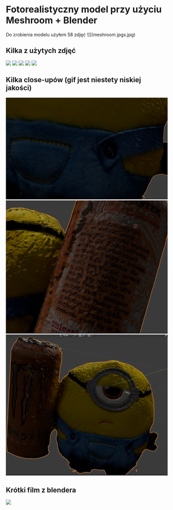 # Fotorealistyczny model przy użyciu Meshroom + Blender
Do zrobienia modelu użyłem 58 zdjęć
![](meshroom jpgs.jpg)
## Kilka z użytych zdjęć
![](a&nbsp;(4).jpg)
![](a(17).jpg)
![](a(33).jpg)
![](a(39).jpg)
![](a(59).jpg)
## Kilka close-upów (gif jest niestety niskiej jakości)
![](closeup1.jpg)
![](closeup2.jpg)
![](closeup3.jpg)
## Krótki film z blendera
![](Blender_model.gif)
